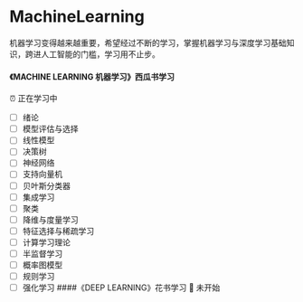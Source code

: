 # MachineLearning
机器学习变得越来越重要，希望经过不断的学习，掌握机器学习与深度学习基础知识，跨进人工智能的门槛，学习用不止步。

#### 《MACHINE LEARNING 机器学习》西瓜书学习
⏰ 正在学习中
- [ ]  绪论
- [ ]  模型评估与选择
- [ ]  线性模型
- [ ]  决策树
- [ ]  神经网络
- [ ]  支持向量机
- [ ]  贝叶斯分类器
- [ ]  集成学习
- [ ]  聚类
- [ ]  降维与度量学习
- [ ]  特征选择与稀疏学习
- [ ]  计算学习理论
- [ ]  半监督学习
- [ ]  概率图模型
- [ ]  规则学习
- [ ]  强化学习
####《DEEP LEARNING》花书学习
📅 未开始